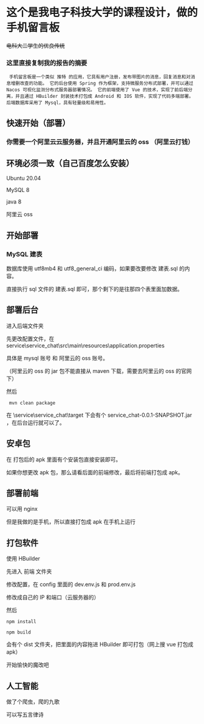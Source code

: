 # 这个是我电子科技大学的课程设计，做的 手机留言板





~~电科大二学生的优良传统~~





### 这里直接复制我的报告的摘要

` 手机留言板是一个类似 推特 的应用，它具有用户注册，发布带图片的消息，回复消息和对消息增删改查的功能。
它的后台使用 Spring 作为框架，支持微服务分布式部署，并可以通过 Nacos 可视化监测分布式服务器部署情况。
它的前端使用了 Vue 的技术，实现了前后端分离，并且通过 HBuilder 封装技术打包成 Android 和 IOS 软件，实现了代码多端部署。
后端数据库采用了 Mysql，具有轻量级和易用性。`



## 快速开始（部署）

### 你需要一个阿里云云服务器，并且开通阿里云的 oss （阿里云打钱）



## 环境必须一致（自己百度怎么安装）

Ubuntu 20.04

MySQL 8

java 8

阿里云 oss 





## 开始部署

### MySQL 建表

数据库使用 utf8mb4 和 utf8_general_ci 编码，如果要改要修改 建表.sql 的内容。

直接执行 sql 文件的 建表.sql 即可，那个剩下的是往那四个表里面加数据。



## 部署后台

进入后端文件夹



先更改配置文件，在 service\service_chat\src\main\resources\application.properties

具体是 mysql 账号 和 阿里云的 oss 账号。

（阿里云的 oss 的 jar 包不能直接从 maven 下载，需要去阿里云的 oss 的官网下）



然后

` mvn clean package`

在 \service\service_chat\target 下会有个 service_chat-0.0.1-SNAPSHOT.jar ，在后台运行就可以了。



## 安卓包

在 打包后的 apk 里面有个安装包直接安装即可。

如果你想更改 apk 包，那么请看后面的前端修改，最后将前端打包成 apk。



## 部署前端

可以用 nginx

但是我做的是手机，所以直接打包成 apk 在手机上运行



## 打包软件

使用 HBuilder 

先进入 前端 文件夹

修改配置，在 config 里面的 dev.env.js 和 prod.env.js

修改成自己的 IP 和端口（云服务器的）

然后

`npm install`

`npm build`

会有个 dist 文件夹，把里面的内容拖进 HBuilder 即可打包（网上搜 vue 打包成 apk）



开始愉快的魔改吧



## 人工智能

做了个爬虫，爬的九歌

可以写五言律诗
